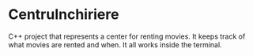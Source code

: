 # CentruInchiriere

C++ project that represents a center for renting movies. It keeps track of what movies are rented and when. It all works inside the terminal.
